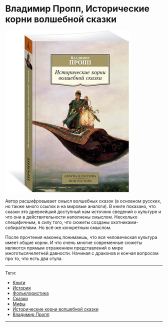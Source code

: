 # Владимир Пропп, Исторические корни волшебной сказки

![cover](Владимир%20Пропп%20-%20Исторические%20корни%20волшебной%20сказки.jpg)

Автор расшифровывает смысл волшебных сказок (в основном русских, но также много
ссылок и на мировые аналоги). В книге показано, что сказки это древнейший
доступный нам источник сведений о культуре и что они в действительности
наполнены смыслом. Несколько специфичным, в силу того, что сюжеты созданы
охотниками-собирателями. Но всё-же конкретным смыслом.

После прочтения наконец понимаешь, что вся человеческая культура имеет общие
корни. И что очень многие современные сюжеты являются прямым отражением
представлений о мире многотысячелетней давности. Начиная с драконов и кончая
вопросом про то, что есть два стула.

---

Теги:

- [Книги](../../_tags/книги.md)
- [История](../../_tags/история.md)
- [Фольклористика](../../_tags/фольклористика.md)
- [Сказки](../../_tags/сказки.md)
- [Мифы](../../_tags/мифы.md)
- [Исторические корни волшебной сказки](../../_tags/исторические%20корни%20волшебной%20сказки.md)
- [Владимир Пропп](../../_tags/владимир%20пропп.md)

---


